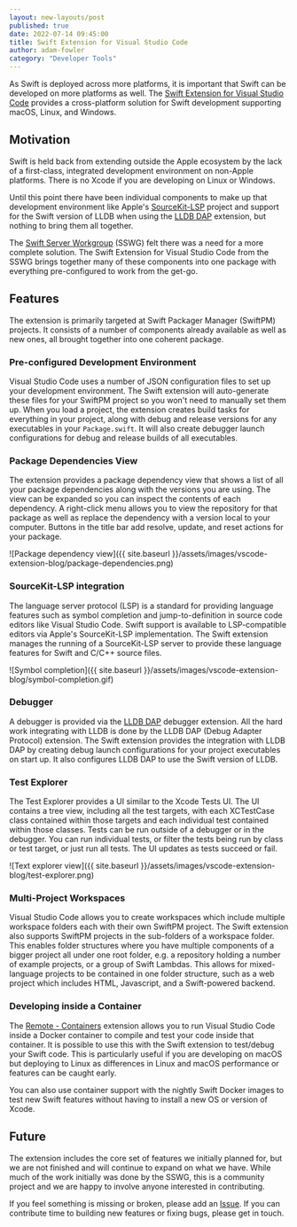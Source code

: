 ```yaml
---
layout: new-layouts/post
published: true
date: 2022-07-14 09:45:00
title: Swift Extension for Visual Studio Code
author: adam-fowler
category: "Developer Tools"
---
```


As Swift is deployed across more platforms, it is important that Swift can be developed on more platforms as well. The [Swift Extension for Visual Studio Code](https://marketplace.visualstudio.com/items?itemName=swiftlang.swift-vscode) provides a cross-platform solution for Swift development supporting macOS, Linux, and Windows.

##  Motivation

Swift is held back from extending outside the Apple ecosystem by the lack of a first-class, integrated development environment on non-Apple platforms. There is no Xcode if you are developing on Linux or Windows.

Until this point there have been individual components to make up that development environment like Apple's [SourceKit-LSP](https://github.com/swiftlang/sourcekit-lsp) project and support for the Swift version of LLDB when using the [LLDB DAP](https://marketplace.visualstudio.com/items?itemName=llvm-vs-code-extensions.lldb-dap) extension, but nothing to bring them all together.

The [Swift Server Workgroup](/sswg/) (SSWG) felt there was a need for a more complete solution. The Swift Extension for Visual Studio Code from the SSWG brings together many of these components into one package with everything pre-configured to work from the get-go.

## Features

The extension is primarily targeted at Swift Packager Manager (SwiftPM) projects. It consists of a number of components already available as well as new ones, all brought together into one coherent package.

### Pre-configured Development Environment

Visual Studio Code uses a number of JSON configuration files to set up your development environment. The Swift extension will auto-generate these files for your SwiftPM project so you won't need to manually set them up. When you load a project, the extension creates build tasks for everything in your project, along with debug and release versions for any executables in your `Package.swift`. It will also create debugger launch configurations for debug and release builds of all executables.

### Package Dependencies View

The extension provides a package dependency view that shows a list of all your package dependencies along with the versions you are using. The view can be expanded so you can inspect the contents of each dependency. A right-click menu allows you to view the repository for that package as well as replace the dependency with a version local to your computer. Buttons in the title bar add resolve, update, and reset actions for your package.

![Package dependency view]({{ site.baseurl }}/assets/images/vscode-extension-blog/package-dependencies.png)

### SourceKit-LSP integration

The language server protocol (LSP) is a standard for providing language features such as symbol completion and jump-to-definition in source code editors like Visual Studio Code. Swift support is available to LSP-compatible editors via Apple's SourceKit-LSP implementation. The Swift extension manages the running of a SourceKit-LSP server to provide these language features for Swift and C/C++ source files.

![Symbol completion]({{ site.baseurl }}/assets/images/vscode-extension-blog/symbol-completion.gif)

### Debugger

A debugger is provided via the [LLDB DAP](https://marketplace.visualstudio.com/items?itemName=llvm-vs-code-extensions.lldb-dap) debugger extension. All the hard work integrating with LLDB is done by the LLDB DAP (Debug Adapter Protocol) extension. The Swift extension provides the integration with LLDB DAP by creating debug launch configurations for your project executables on start up. It also configures LLDB DAP to use the Swift version of LLDB.

### Test Explorer

The Test Explorer provides a UI similar to the Xcode Tests UI. The UI contains a tree view, including all the test targets, with each XCTestCase class contained within those targets and each individual test contained within those classes. Tests can be run outside of a debugger or in the debugger. You can run individual tests, or filter the tests being run by class or test target, or just run all tests. The UI updates as tests succeed or fail.

![Text explorer view]({{ site.baseurl }}/assets/images/vscode-extension-blog/test-explorer.png)

### Multi-Project Workspaces

Visual Studio Code allows you to create workspaces which include multiple workspace folders each with their own SwiftPM project. The Swift extension also supports SwiftPM projects in the sub-folders of a workspace folder. This enables folder structures where you have multiple components of a bigger project all under one root folder, e.g. a repository holding a number of example projects, or a group of Swift Lambdas. This allows for mixed-language projects to be contained in one folder structure, such as a web project which includes HTML, Javascript, and a Swift-powered backend.

### Developing inside a Container

The [Remote - Containers](https://marketplace.visualstudio.com/items?itemName=ms-vscode-remote.remote-containers) extension allows you to run Visual Studio Code inside a Docker container to compile and test your code inside that container. It is possible to use this with the Swift extension to test/debug your Swift code. This is particularly useful if you are developing on macOS but deploying to Linux as differences in Linux and macOS performance or features can be caught early.

You can also use container support with the nightly Swift Docker images to test new Swift features without having to install a new OS or version of Xcode.

## Future

The extension includes the core set of features we initially planned for, but we are not finished and will continue to expand on what we have. While much of the work initially was done by the SSWG, this is a community project and we are happy to involve anyone interested in contributing.

If you feel something is missing or broken, please add an [Issue](https://github.com/swiftlang/vscode-swift/issues). If you can contribute time to building new features or fixing bugs, please get in touch.
